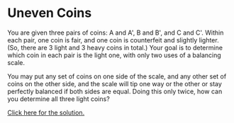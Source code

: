 Uneven Coins
============

You are given three pairs of coins: A and A', B and B', and C and C'. Within each pair, one coin is fair, and one coin is counterfeit and slightly lighter. (So, there are 3 light and 3 heavy coins in total.) Your goal is to determine which coin in each pair is the light one, with only two uses of a balancing scale.

You may put any set of coins on one side of the scale, and any other set of coins on the other side, and the scale will tip one way or the other or stay perfectly balanced if both sides are equal. Doing this only twice, how can you determine all three light coins?

[Click here for the solution.](SOLUTION.md)
